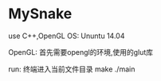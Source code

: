 # MySnake
use C++,OpenGL
OS: Ununtu 14.04

OpenGL:
  首先需要opengl的环境,使用的glut库

run:
  终端进入当前文件目录
  make
  ./main
  
